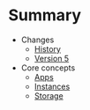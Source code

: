 # Summary

* Changes
  * [History](HISTORY.md)
  * [Version 5](docs/changes/v5.md)
* Core concepts
  * [Apps](docs/core-concepts/application-definitions.md)
  * [Instances](docs/core-concepts/instances.md)
  * [Storage](docs/core-concepts/storage-buckets.md)
